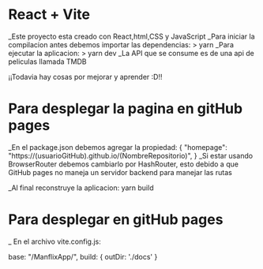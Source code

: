 # React + Vite
_Este proyecto esta creado con React,html,CSS y JavaScript
_Para iniciar la compilacion antes debemos importar las dependencias:
    > yarn
_Para ejecutar la aplicacion:
    > yarn dev
_La API que se consume es de una api de peliculas llamada TMDB

¡¡Todavia hay cosas por mejorar y aprender :D!!

# Para desplegar la pagina en gitHub pages
_En el package.json debemos agregar la propiedad: 
{
    "homepage": "https://(usuarioGitHub).github.io/(NombreRepositorio)",
}
_Si estar usando BrowserRouter debemos cambiarlo por HashRouter, esto debido
a que GitHub pages no maneja un servidor backend para manejar las rutas

_Al final reconstruye la aplicacion: yarn build

# Para desplegar en gitHub pages
_ En el archivo vite.config.js:

base: "/ManflixApp/",
  build: {
    outDir: './docs'
  }


